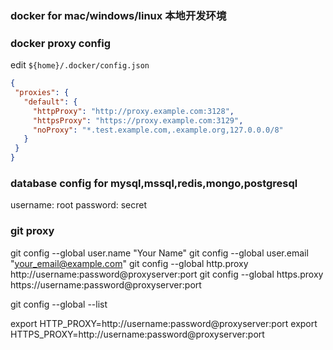### docker for mac/windows/linux 本地开发环境

### docker proxy config

edit `${home}/.docker/config.json`

```json
{
 "proxies": {
   "default": {
     "httpProxy": "http://proxy.example.com:3128",
     "httpsProxy": "https://proxy.example.com:3129",
     "noProxy": "*.test.example.com,.example.org,127.0.0.0/8"
   }
 }
}
```

### database config for mysql,mssql,redis,mongo,postgresql
username: root
password: secret

### git proxy
git config --global user.name "Your Name"
git config --global user.email "your_email@example.com"
git config --global http.proxy http://username:password@proxyserver:port
git config --global https.proxy https://username:password@proxyserver:port

git config --global --list

export HTTP_PROXY=http://username:password@proxyserver:port
export HTTPS_PROXY=http://username:password@proxyserver:port
